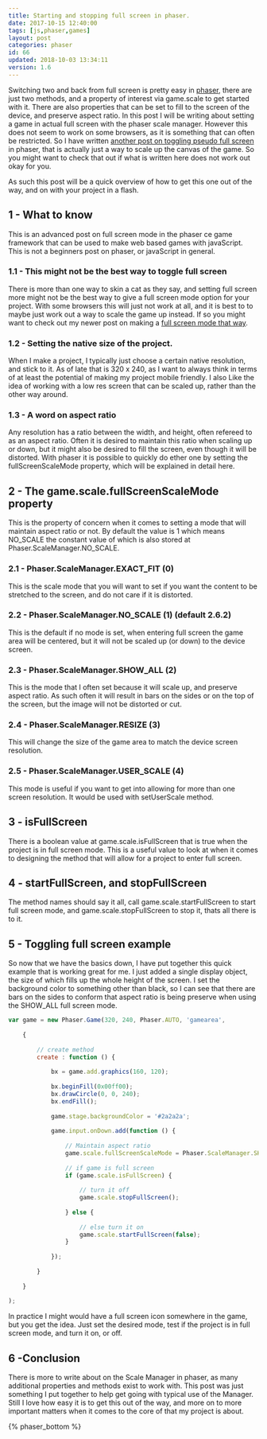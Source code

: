 ```yaml
---
title: Starting and stopping full screen in phaser.
date: 2017-10-15 12:40:00
tags: [js,phaser,games]
layout: post
categories: phaser
id: 66
updated: 2018-10-03 13:34:11
version: 1.6
---
```


Switching two and back from full screen is pretty easy in [phaser](http://phaser.io), there are just two methods, and a property of interest via game.scale to get started with it. There are also properties that can be set to fill to the screen of the device, and preserve aspect ratio. In this post I will be writing about setting a game in actual full screen with the phaser scale manager. However this does not seem to work on some browsers, as it is something that can often be restricted. So I have written [another post on toggling pseudo full screen](/2018/08/13/phaser-scale-fullscreen-pseudo/) in phaser, that is actually just a way to scale up the canvas of the game. So you might want to check that out if what is written here does not work out okay for you.

As such this post will be a quick overview of how to get this one out of the way, and on with your project in a flash.

<!-- more -->

## 1 - What to know

This is an advanced post on full screen mode in the phaser ce game framework that can be used to make web based games with javaScript. This is not a beginners post on phaser, or javaScript in general.

### 1.1 - This might not be the best way to toggle full screen

There is more than one way to skin a cat as they say, and setting full screen more might not be the best way to give a full screen mode option for your project. With some browsers this will just not work at all, and it is best to to maybe just work out a way to scale the game up instead. If so you might want to check out my newer post on making a [full screen mode that way](/2018/08/13/phaser-scale-fullscreen-pseudo/).

### 1.2 - Setting the native size of the project.

When I make a project, I typically just choose a certain native resolution, and stick to it. As of late that is 320 x 240, as I want to always think in terms of at least the potential of making my project mobile friendly. I also Like the idea of working with a low res screen that can be scaled up, rather than the other way around. 

### 1.3 - A word on aspect ratio

Any resolution has a ratio between the width, and height, often refereed to as an aspect ratio. Often it is desired to maintain this ratio when scaling up or down, but it might also be desired to fill the screen, even though it will be distorted. With phaser it is possible to quickly do ether one by setting the fullScreenScaleMode property, which will be explained in detail here.

## 2 - The game.scale.fullScreenScaleMode property

This is the property of concern when it comes to setting a mode that will maintain aspect ratio or not. By default the value is 1 which means NO_SCALE the constant value of which is also stored at Phaser.ScaleManager.NO_SCALE. 

### 2.1 - Phaser.ScaleManager.EXACT_FIT (0)

This is the scale mode that you will want to set if you want the content to be stretched to the screen, and do not care if it is distorted.

### 2.2 - Phaser.ScaleManager.NO_SCALE (1) (default 2.6.2)

This is the default if no mode is set, when entering full screen the game area will be centered, but it will not be scaled up (or down) to the device screen.

### 2.3 - Phaser.ScaleManager.SHOW_ALL (2)

This is the mode that I often set because it will scale up, and preserve aspect ratio. As such often it will result in bars on the sides or on the top of the screen, but the image will not be distorted or cut.

### 2.4 - Phaser.ScaleManager.RESIZE (3)

This will change the size of the game area to match the device screen resolution.

### 2.5 - Phaser.ScaleManager.USER_SCALE (4)

This mode is useful if you want to get into allowing for more than one screen resolution. It would be used with setUserScale method.

## 3 - isFullScreen

There is a boolean value at game.scale.isFullScreen that is true when the project is in full screen mode. This is a useful value to look at when it comes to designing the method that will allow for a project to enter full screen.

## 4 - startFullScreen, and stopFullScreen

The method names should say it all, call game.scale.startFullScreen to start full screen mode, and game.scale.stopFullScreen to stop it, thats all there is to it.

## 5 - Toggling full screen example

So now that we have the basics down, I have put together this quick example that is working great for me. I just added a single display object, the size of which fills up the whole height of the screen. I set the background color to something other than black, so I can see that there are bars on the sides to conform that aspect ratio is being preserve when using the SHOW_ALL full screen mode.

```js
var game = new Phaser.Game(320, 240, Phaser.AUTO, 'gamearea', 
 
    {
 
        // create method
        create : function () {
 
            bx = game.add.graphics(160, 120);
 
            bx.beginFill(0x00ff00);
            bx.drawCircle(0, 0, 240);
            bx.endFill();
 
            game.stage.backgroundColor = '#2a2a2a';
 
            game.input.onDown.add(function () {
 
                // Maintain aspect ratio
                game.scale.fullScreenScaleMode = Phaser.ScaleManager.SHOW_ALL;
 
                // if game is full screen
                if (game.scale.isFullScreen) {
 
                    // turn it off
                    game.scale.stopFullScreen();
 
                } else {
 
                    // else turn it on
                    game.scale.startFullScreen(false);
                }
 
            });
 
        }
 
    }
 
);
```

In practice I might would have a full screen icon somewhere in the game, but you get the idea. Just set the desired mode, test if the project is in full screen mode, and turn it on, or off.

## 6 -Conclusion

There is more to write about on the Scale Manager in phaser, as many additional properties and methods exist to work with. This post was just something I put together to help get going with typical use of the Manager. Still I love how easy it is to get this out of the way, and more on to more important matters when it comes to the core of that my project is about.

{% phaser_bottom %}
